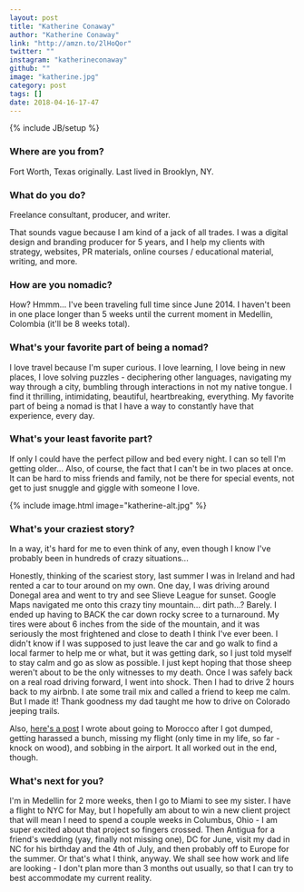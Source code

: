 ```yaml
---
layout: post
title: "Katherine Conaway"
author: "Katherine Conaway"
link: "http://amzn.to/2lHoQor"
twitter: ""
instagram: "katherineconaway"
github: ""
image: "katherine.jpg"
category: post
tags: []
date: 2018-04-16-17-47
---
```

{% include JB/setup %}

### Where are you from?
Fort Worth, Texas originally. Last lived in Brooklyn, NY.

### What do you do?
Freelance consultant, producer, and writer.

That sounds vague because I am kind of a jack of all trades. I was a digital design and branding producer for 5 years, and I help my clients with strategy, websites, PR materials, online courses / educational material, writing, and more. 

### How are you nomadic?
How? Hmmm... I've been traveling full time since June 2014. I haven't been in one place longer than 5 weeks until the current moment in Medellin, Colombia (it'll be 8 weeks total).

### What's your favorite part of being a nomad?
I love travel because I'm super curious. I love learning, I love being in new places, I love solving puzzles - deciphering other languages, navigating my way through a city, bumbling through interactions in not my native tongue. I find it thrilling, intimidating, beautiful, heartbreaking, everything. My favorite part of being a nomad is that I have a way to constantly have that experience, every day. 

### What's your least favorite part?
If only I could have the perfect pillow and bed every night. I can so tell I'm getting older... Also, of course, the fact that I can't be in two places at once. It can be hard to miss friends and family, not be there for special events, not get to just snuggle and giggle with someone I love.

{% include image.html image="katherine-alt.jpg" %}

### What's your craziest story?
In a way, it's hard for me to even think of any, even though I know I've probably been in hundreds of crazy situations... 

Honestly, thinking of the scariest story, last summer I was in Ireland and had rented a car to tour around on my own. One day, I was driving around Donegal area and went to try and see Slieve League for sunset. Google Maps navigated me onto this crazy tiny mountain... dirt path...? Barely. I ended up having to BACK the car down rocky scree to a turnaround. My tires were about 6 inches from the side of the mountain, and it was seriously the most frightened and close to death I think I've ever been. I didn't know if I was supposed to just leave the car and go walk to find a local farmer to help me or what, but it was getting dark, so I just told myself to stay calm and go as slow as possible. I just kept hoping that those sheep weren't about to be the only witnesses to my death. Once I was safely back on a real road driving forward, I went into shock. Then I had to drive 2 hours back to my airbnb. I ate some trail mix and called a friend to keep me calm. But I made it! Thank goodness my dad taught me how to drive on Colorado jeeping trails.

Also, [here's a post](https://medium.com/@katherinerc/strong-independent-woman-travels-to-morocco-youll-never-guess-what-happens-next-8538ee69d106) I wrote about going to Morocco after I got dumped, getting harassed a bunch, missing my flight (only time in my life, so far - knock on wood), and sobbing in the airport. It all worked out in the end, though.


### What's next for you?
I'm in Medellin for 2 more weeks, then I go to Miami to see my sister. I have a flight to NYC for May, but I hopefully am about to win a new client project that will mean I need to spend a couple weeks in Columbus, Ohio - I am super excited about that project so fingers crossed. Then Antigua for a friend's wedding (yay, finally not missing one), DC for June, visit my dad in NC for his birthday and the 4th of July, and then probably off to Europe for the summer. Or that's what I think, anyway. We shall see how work and life are looking - I don't plan more than 3 months out usually, so that I can try to best accommodate my current reality.
